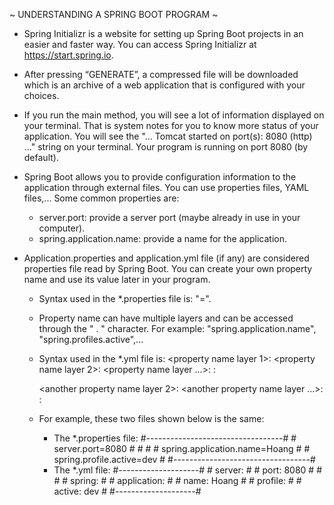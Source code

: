 ~ UNDERSTANDING A SPRING BOOT PROGRAM ~

* Spring Initializr is a website for setting up Spring Boot
  projects in an easier and faster way. You can access Spring 
  Initializr at  https://start.spring.io. 

* After pressing “GENERATE”, a compressed file will be downloaded 
  which is an archive of a web application that is configured with 
  your choices.

* If you run the main method, you will see a lot of information
  displayed on your terminal. That is system notes for you to know
  more status of your application. You will see the "... Tomcat 
  started on port(s): 8080 (http) ..." string on your terminal. Your
  program is running on port 8080 (by default).

* Spring Boot allows you to provide configuration information to the 
  application through external files. You can use properties files, 
  YAML files,... Some common properties are:
  - server.port: provide a server port (maybe already in use in your 
    computer).  
  - spring.application.name: provide a name for the application.
  
* Application.properties and application.yml file (if any) are
  considered properties file read by Spring Boot. You can create your 
  own property name and use its value later in your program.
  - Syntax used in the *.properties file is:
       "<property name>=<property value>".
  - Property name can have multiple layers and can be accessed through 
    the " . " character. For example: "spring.application.name",
    "spring.profiles.active",...
  - Syntax used in the *.yml file is:
        <property name layer 1>:
          <property name layer 2>:
            <property name layer ...>:
              <property name layer n>: <property value>
  
       <another property name layer 2>:
         <another property name layer ...>:
           <another property name layer m>: <another property value> 
  - For example, these two files shown below is the same:
    + The *.properties file:  #----------------------------------#
                              #  server.port=8080                #
                              #                                  #
                              #  spring.application.name=Hoang   #
                              #  spring.profile.active=dev       #
                              #----------------------------------#
    + The *.yml file:     #--------------------#
                          #  server:           #
                          #    port: 8080      #
                          #                    #
                          #  spring:           #
                          #    application:    #
                          #      name: Hoang   #
                          #    profile:        #
                          #      active: dev   #
                          #--------------------#
